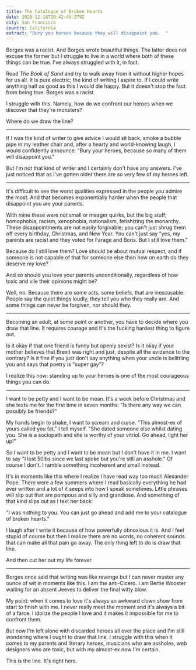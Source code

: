 ```yaml
---
title: The Catalogue of Broken Hearts
date: 2020-12-18T10:42:45.379Z
city: San Francisco
country: California
extract: "Bury you heroes because they will disappoint you.  "
---
```

Borges was a racist. And Borges wrote beautiful things. The latter does not excuse the former but I struggle to live in a world where both of these things can be true. I've always struggled with it, in fact.

Read _The Book of Sand_ and try to walk away from it without higher hopes for us all. It is pure electric; the kind of writing I aspire to. If I could write anything half as good as this I would die happy. But it doesn't stop the fact from being true: Borges was a racist.

I struggle with this. Namely, how do we confront our heroes when we discover that they're monsters?

Where do we draw the line?

---

If I was the kind of writer to give advice I would sit back, smoke a bubble pipe in my leather chair and, after a hearty and world-knowing laugh, I would confidently announce: "Bury your heroes, because so many of them will disappoint you."

But I'm not that kind of writer and I certainly don't have any answers. I've just noticed that as I've gotten older there are so very few of my heroes left.

---

It's difficult to see the worst qualities expressed in the people you admire the most. And that becomes exponentially harder when the people that disappoint you are your parents.

With mine these were not small or meager quirks, but the big stuff; homophobia, racism, xenophobia, nationalism, fetishizing the monarchy. These disappointments are not easily forgivable; you can't just shrug them off every birthday, Christmas, and New Year. You can't just say "yes, my parents are racist and they voted for Farage and Boris. But I still love them."

Because do I still love them? Love should be about mutual respect, and if someone is not capable of that for someone else then how on earth do they deserve my love? 

And so should you love your parents unconditionally, regardless of how toxic and vile their opinions might be?

Well, no. Because there are some acts, some beliefs, that are inexcusable. People say the quiet things loudly, they tell you who they really are. And some things can never be forgiven, nor should they. 

---

Becoming an adult, at some point or another, you have to decide where you draw that line. It requires courage and it's the fucking hardest thing to figure out. 

Is it okay if that one friend is funny but openly sexist? Is it okay if your mother believes that Brexit was right and just, despite all the evidence to the contrary? Is it fine if you just don't say anything when your uncle is belittling you and says that poetry is "super gay"?

I realize this now: standing up to your heroes is one of the most courageous things you can do.

---

I want to be petty and I want to be mean. It's a week before Christmas and she texts me for the first time in seven months: "Is there any way we can possibly be friends?"

My hands begin to shake, I want to scream and curse. "This almost-ex of yours called you fat," I tell myself. "She dated someone else whilst dating you. She is a sociopath and she is worthy of your vitriol. Go ahead, light her up!"

So I want to be petty and I want to be mean but I don't have it in me. I want to say "I lost 50lbs since we last spoke but you're still an asshole." Of course I don't. I ramble something incoherent and small instead. 

It's in moments like this where I realize I have read way too much Alexander Pope. There were a few summers where I read basically everything he had ever written and a lot of it seeps into how I speak sometimes. Little phrases will slip out that are pompous and silly and grandiose. And something of that kind slips out as I text her back: 

"I was nothing to you. You can just go ahead and add me to your catalogue of broken hearts."

I laugh after I write it because of how powerfully obnoxious it is. And I feel stupid of course but then I realize there are no words, no coherent sounds that can make all that pain go away. The only thing left to do is draw that line. 

And then cut her out my life forever.

---

Borges once said that writing was like revenge but I can never muster any ounce of wit in moments like this. I am the anti-Cicero. I am  Bertie Wooster waiting for an absent Jeeves to deliver the final witty blow. 

My point: when it comes to love it's always an awkward clown show from start to finish with me. I never really meet the moment and it's always a bit of a farce. I idolize the people I love and it makes it impossible for me to confront them. 

But now I'm left alone with discarded heroes all over the place and I'm still wondering where I ought to draw that line. I struggle with this when it comes to my parents and literary heroes, musicians who are assholes, web designers who are toxic, but with my almost-ex now I'm certain. 

This is the line. It's right here. 


